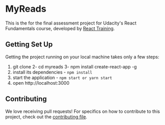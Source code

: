 # MyReads

This is the for the final assessment project for Udacity's React Fundamentals course,
developed by [React Training](https://reacttraining.com).

## Getting Set Up

Getting the project running on your local machine takes only a few steps:

1. git clone
2- cd myreads
3- npm install create-react-app -g
2. install its dependencies - `npm install`
3. start the application - `npm start or yarn start`
4. open http://localhost:3000

## Contributing

We love receiving pull requests! For specifics on how to contribute to this project, check out the [contributing file](CONTRIBUTING.md).

